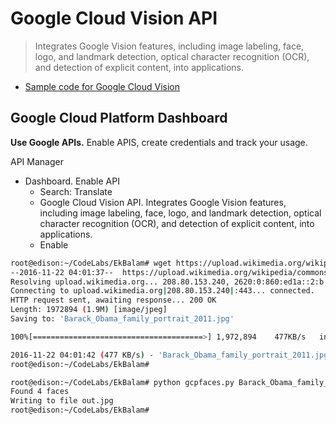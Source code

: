 # Google Cloud Vision API

> Integrates Google Vision features, including image labeling, face, logo, and landmark detection, optical character recognition (OCR), and detection of explicit content, into applications.

- [Sample code for Google Cloud Vision](https://github.com/GoogleCloudPlatform/cloud-vision)

## Google Cloud Platform Dashboard

__Use Google APIs.__ Enable APIS, create credentials and track your usage.

API Manager

- Dashboard. Enable API
  - Search: Translate
  - Google Cloud Vision API. Integrates Google Vision features, including image labeling, face, logo, and landmark detection, optical character recognition (OCR), and detection of explicit content, into applications.
  - Enable

```sh
root@edison:~/CodeLabs/EkBalam# wget https://upload.wikimedia.org/wikipedia/commons/5/5d/Barack_Obama_family_portrait_2011.jpg
--2016-11-22 04:01:37--  https://upload.wikimedia.org/wikipedia/commons/5/5d/Barack_Obama_family_portrait_2011.jpg
Resolving upload.wikimedia.org... 208.80.153.240, 2620:0:860:ed1a::2:b
Connecting to upload.wikimedia.org|208.80.153.240|:443... connected.
HTTP request sent, awaiting response... 200 OK
Length: 1972894 (1.9M) [image/jpeg]
Saving to: 'Barack_Obama_family_portrait_2011.jpg'

100%[======================================>] 1,972,894    477KB/s   in 4.0s   

2016-11-22 04:01:42 (477 KB/s) - 'Barack_Obama_family_portrait_2011.jpg' saved [1972894/1972894]
root@edison:~/CodeLabs/EkBalam# 
```

```sh
root@edison:~/CodeLabs/EkBalam# python gcpfaces.py Barack_Obama_family_portrait_2
Found 4 faces
Writing to file out.jpg
root@edison:~/CodeLabs/EkBalam# 
```